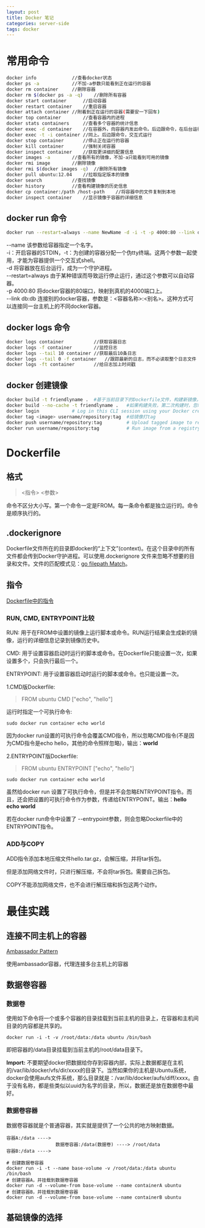 ```yaml
---
layout: post
title: Docker 笔记
categories: server-side
tags: docker
---
```


# 常用命令
```sh
docker info 			//查看docker状态
docker ps -a			//不加-a参数只能看到正在运行的容器
docker rm container 	//删除容器
docker rm $(docker ps -a -q)	//删除所有容器
docker start container 		//启动容器
docker restart container	//重启容器
docker attach container	//附着到正在运行的容器(需要安一下回车)
docker top container		//查看容器内的进程
docker stats containers		//查看多个容器的统计信息
docker exec -d container	//在容器外，向容器内发出命令。后边跟命令，在后台运行
docker exec -t -i container	//同上。后边跟命令，交互式运行
docker stop container 		//停止正在运行的容器
docker kill container 		//强制关闭容器
docker inspect container	//获取更详细的配置信息
docker images -a		//查看所有的镜像，不加-a只能看到可用的镜像
docker rmi image		//删除镜像
docker rmi $(docker images -q)	//删除所有镜像
docker pull ubuntu:12.04	//拉取指定版本的镜像
docker search			//查找镜像
docker history			//查看构建镜像的历史信息
docker cp container:/path /host-path	//将容器中的文件复制到本地
docker inspect container	//显示镜像于容器的详细信息
```

## docker run 命令
```sh
docker run --restart=always --name NewName -d -i -t -p 4000:80 --link db:db ubuntu /bin/bash
```
\--name 该参数给容器指定一个名字。  
-i：开启容器的STDIN，-t：为创建的容器分配一个伪tty终端。这两个参数一起使用，才能为容器提供一个交互式shell。  
-d 将容器放在后台运行，成为一个守护进程。  
\--restart=always 由于某种错误而导致运行停止运行，通过这个参数可以自动容器。  
-p 4000:80 将docker容器的80端口，映射到真机的4000端口上。  
-\-link db:db 连接别的docker容器，参数是：<容器名称>:<别名>。这种方式可以连接同一台主机上的不同docker容器。

## docker logs 命令
```sh
docker logs container			//获取容器日志
docker logs -f container		//监控日志
docker logs --tail 10 container	//获取最后10条日志
docker logs --tail 0 -f container	//跟踪最新的日志，而不必读取整个日志文件
docker logs -ft container		//给日志加上时间戳
```

## docker 创建镜像
```sh
docker build -t friendlyname . 	#基于当前目录下的Dockerfile文件，构建新镜像，并指定名字为friendlyname
docker build --no-cache -t friendlyname .	#如果构建失败，第二次构建时，忽略之前构建的缓存
docker login 			# Log in this CLI session using your Docker credentials
docker tag <image> username/repository:tag 	#给镜像打tag
docker push username/repository:tag         # Upload tagged image to registry
docker run username/repository:tag          # Run image from a registry
```
# Dockerfile

## 格式

> <指令> <参数>

命令不区分大小写。第一个命令一定是FROM。每一条命令都是独立运行的。命令是顺序执行的。

## .dockerignore

Dockerfile文件所在的目录即docker的“上下文”(context)。在这个目录中的所有文件都会传到Docker守护进程。可以使用.dockerignore 文件来忽略不想要的目录和文件。文件的匹配模式见：[go filepath Match](https://golang.org/pkg/path/filepath/#Match)。

## 指令

[Dockerfile中的指令](https://docs.docker.com/engine/reference/builder/)

### RUN, CMD, ENTRYPOINT比较

RUN: 用于在FROM中设置的镜像上运行脚本或命令。RUN运行结果会生成新的镜像，运行的详细信息记录到镜像历史中。

CMD: 用于设置容器启动时运行的脚本或命令。在Dockerfile只能设置一次，如果设置多个，只会执行最后一个。

ENTRYPOINT: 用于设置容器启动时运行的脚本或命令。也只能设置一次。

1.CMD版Dockerfile:

> FROM ubuntu
> CMD ["echo", "hello"]

运行时指定一个可执行命令:

```shell
sudo docker run container echo world
```

因为docker run设置的可执行命令会覆盖CMD指令，所以忽略CMD指令(不是因为CMD指令是echo hello，其他的命令照样忽略)，输出：**world**

2.ENTRYPOINT版Dockerfile:

> FROM ubuntu
> ENTRYPOINT ["echo", "hello"]

```shell
sudo docker run container echo world
```

虽然给docker run 设置了可执行命令，但是并不会忽略ENTRYPOINT指令。而且，还会把设置的可执行命令作为参数，传递给ENTRYPOINT。输出：**hello echo world**

若在docker run命令中设置了 \-\-entrypoint参数，则会忽略Dockerfile中的ENTRYPOINT指令。

### ADD与COPY

ADD指令添加本地压缩文件hello.tar.gz，会解压缩，并将tar拆包。

但是添加网络文件时，只进行解压缩，不会将tar拆包。需要自己拆包。

COPY不能添加网络文件，也不会进行解压缩和拆包这两个动作。

# 最佳实践

## 连接不同主机上的容器

[Ambassador Pattern](https://docs.docker.com/engine/admin/ambassador_pattern_linking/)

使用ambassador容器，代理连接多台主机上的容器

## 数据卷容器

### 数据卷

使用如下命令将一个或多个容器的目录挂载到当前主机的目录上，在容器和主机间目录的内容都是共享的。

```shell
docker run -i -t -v /root/data:/data ubuntu /bin/bash
```

即把容器的/data目录挂载到当前主机的/root/data目录下。

**Import:** 不要期望docker把数据给你存到容器内部，实际上数据都是在主机的/var/lib/docker/vfs/dir/xxxx的目录下。当然如果你的主机是Ubuntu系统，docker会使用aufs文件系统，那么目录就是：/var/lib/docker/aufs/diff/xxxx。由于没有名称，都是些类似以uuid为名字的目录，所以，数据还是放在数据卷中最好。

### 数据卷容器

数据卷容器就是个普通容器，其实就是提供了一个公共的地方映射数据。

```shell
容器A:/data ---->	
                  数据卷容器:/data(数据卷) ----> /root/data
容器B:/data ---->
```

```shell
# 创建数据卷容器
docker run -i -t --name base-volume -v /root/data:/data ubuntu /bin/bash
# 创建容器A，并挂载到数据卷容器
docker run -d --volume-from base-volume --name containerA ubuntu
# 创建容器B，并挂载到数据卷容器
docker run -d --volume-from base-volume --name containerB ubuntu
```

## 基础镜像的选择

